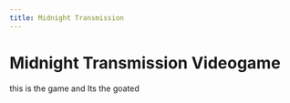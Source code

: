 ```yaml
---
title: Midnight Transmission
---
```


# Midnight Transmission Videogame

this is the game and Its the goated